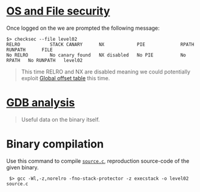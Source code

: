 # [OS and File security](./security.md)

Once logged on the we are prompted the following message:

```shell
$> checksec --file level02
RELRO           STACK CANARY      NX            PIE             RPATH      RUNPATH      FILE
No RELRO        No canary found   NX disabled   No PIE          No RPATH   No RUNPATH   level02
```

> This time RELRO and NX are disabled meaning we could potentially exploit [Global offset table](https://en.wikipedia.org/wiki/Global_Offset_Table) this time.

# [GDB analysis](./gdb.md)

> Useful data on the binary itself.

# Binary compilation

Use this command to compile [`source.c`](../source.c), reproduction source-code of the given binary.

```shell
 $> gcc -Wl,-z,norelro -fno-stack-protector -z execstack -o level02 source.c
```